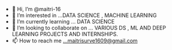 - 👋 Hi, I’m @maitri-16
- 👀 I’m interested in ...DATA SCIENCE , MACHINE LEARNING
- 🌱 I’m currently learning ... DATA SCIENCE
- 💞️ I’m looking to collaborate on ... VARIOUS DS , ML AND DEEP LEARNING PROJECTS AND INTERNSHIPS.
- 📫 How to reach me ...maitrisurve1609@gmail.com

<!---
maitri-16/maitri-16 is a ✨ special ✨ repository because its `README.md` (this file) appears on your GitHub profile.
You can click the Preview link to take a look at your changes.
--->
